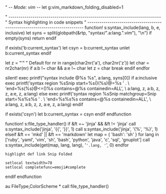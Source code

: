 " -*- Mode: vim -*-
let g:vim_markdown_folding_disabled=1

" ----------------------------------------------------------------------------
" Syntax highlighting in code snippets
" ----------------------------------------------------------------------------
function! s:syntax_include(lang, b, e, inclusive)
  let syns = split(globpath(&rtp, "syntax/".a:lang.".vim"), "\n")
  if empty(syns)
    return
  endif

  if exists('b:current_syntax')
    let csyn = b:current_syntax
    unlet b:current_syntax
  endif

  let z = "'" " Default
  for nr in range(char2nr('a'), char2nr('z'))
    let char = nr2char(nr)
    if a:b !~ char && a:e !~ char
      let z = char
      break
    endif
  endfor

  silent! exec printf("syntax include @%s %s", a:lang, syns[0])
  if a:inclusive
    exec printf('syntax region %sSnip start=%s\(\)\(%s\)\@=%s ' .
                \ 'end=%s\(%s\)\@<=\(\)%s contains=@%s containedin=ALL',
                \ a:lang, z, a:b, z, z, a:e, z, a:lang)
  else
    exec printf('syntax region %sSnip matchgroup=Snip start=%s%s%s ' .
                \ 'end=%s%s%s contains=@%s containedin=ALL',
                \ a:lang, z, a:b, z, z, a:e, z, a:lang)
  endif

  if exists('csyn')
    let b:current_syntax = csyn
  endif
endfunction

function! s:file_type_handler()
  if &ft =~ 'jinja' && &ft != 'jinja'
    call s:syntax_include('jinja', '{{', '}}', 1)
    call s:syntax_include('jinja', '{%', '%}', 1)
  elseif &ft == 'mkd' || &ft == 'markdown'
    let map = { 'bash': 'sh' }
    for lang in ['ruby', 'yaml', 'vim', 'sh', 'bash', 'python', 'java', 'c', 'sql', 'gnuplot']
      call s:syntax_include(get(map, lang, lang), '```'.lang, '```', 0)
    endfor

    highlight def link Snip Folded

    setlocal textwidth=78
    setlocal completefunc=emoji#complete
  endif
endfunction


au FileType,ColorScheme * call <SID>file_type_handler()
